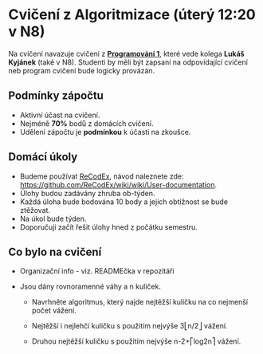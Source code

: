 # Cvičení z Algoritmizace (úterý 12:20 v N8)

Na cvičení navazuje cvičení z **[Programování 1](https://lukyjanek.github.io/teaching/21-22/NPRG030.html)**, které vede kolega **Lukáš Kyjánek** (také v N8).
Studenti by měli být zapsaní na odpovídající cvičení neb program cvičení bude logicky provázán.

## Podmínky zápočtu

- Aktivní účast na cvičení.
- Nejméně **70%** bodů z domácích cvičení.
- Udělení zápočtu je **podmínkou** k účasti na zkoušce.

## Domácí úkoly

- Budeme používat [ReCodEx](https://recodex.mff.cuni.cz/), návod naleznete zde: https://github.com/ReCodEx/wiki/wiki/User-documentation.
- Úlohy budou zadávány zhruba ob-týden.
- Každá úloha bude bodována 10 body a jejich obtížnost se bude ztěžovat.
- Na úkol bude týden.
- Doporučuji začít řešit úlohy hned z počátku semestru.

## Co bylo na cvičení

* Organizační info - viz. READMEčka v repozitáři

* Jsou dány rovnoramenné váhy a n kuliček.

  * Navrhněte algoritmus, který najde nejtěžší kuličku na co nejmenší počet vážení.

  * Nejtěžší i nejlehčí kuličku s použitím nejvýše 3⎣n/2⎦ vážení.

  * Druhou nejtěžší kuličku s použitím nejvýše n-2+⎡log2n⎤ vážení.
